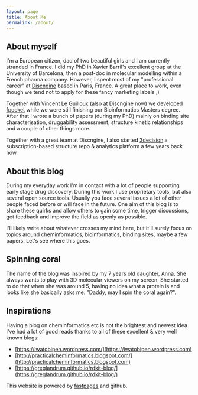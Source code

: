 ```yaml
---
layout: page
title: About Me
permalink: /about/
---
```


## About myself

I'm a European citizen, dad of two beautiful girls and I am currently stranded in France. I did my PhD in Xavier Barril's excellent group at the University of Barcelona, then a post-doc in molecular modelling within a French pharma company. However, I spent most of my "professional career" at [Discngine](https://www.discngine.com) based in Paris, France. A great place to work, even though we tend not to apply for these fancy marketing labels ;)

Together with Vincent Le Guilloux (also at Discngine now) we developed [fpocket](https://github.com/Discngine/fpocket) while we were still finishing our Bioinformatics Masters degree. After that I wrote a bunch of papers (during my PhD) mainly on binding site characterisation, druggability assessment, structure kinetic relationships and a couple of other things more. 

Together with a great team at Discngine, I also started [3decision](https://3decision.discngine.cloud) a subscription-based structure repo & analytics platform a few years back now. 

## About this blog

During my everyday work I'm in contact with a lot of people supporting early stage drug discovery. During this work I use proprietary tools, but also several open source tools. Usually you face several issues a lot of other people faced before or will face in the future. One aim of this blog is to share these quirks and allow others to gain some time, trigger discussions, get feedback and improve the field as openly as possible.

I'll likely write about whatever crosses my mind here, but it'll surely focus on topics around cheminformatics, bioinformatics, binding sites, maybe a few papers. Let's see where this goes.

## Spinning coral 

The name of the blog was inspired by my 7 years old daughter, Anna. She always wants to play with 3D molecular viewers on my screen. She started to do that when she was around 5, having no idea what a protein is and looks like she basically asks me: "Daddy, may I spin the coral again?".  

## Inspirations

Having a blog on cheminformatics etc is not the brightest and newest idea. I've had a lot of good reads thanks to all of these excellent & very well known blogs: 

- [https://iwatobipen.wordpress.com/](https://iwatobipen.wordpress.com)
- [http://practicalcheminformatics.blogspot.com/](http://practicalcheminformatics.blogspot.com)
- [https://greglandrum.github.io/rdkit-blog/](https://greglandrum.github.io/rdkit-blog/)



This website is powered by [fastpages](https://github.com/fastai/fastpages) and github.


